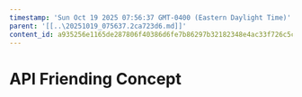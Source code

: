 ```yaml
---
timestamp: 'Sun Oct 19 2025 07:56:37 GMT-0400 (Eastern Daylight Time)'
parent: '[[..\20251019_075637.2ca723d6.md]]'
content_id: a935256e1165de287806f40386d6fe7b86297b32182348e4ac33f726c5c25aa6
---
```


# API Friending Concept

